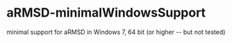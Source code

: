 # aRMSD-minimalWindowsSupport
minimal support for aRMSD in Windows 7, 64 bit (or higher -- but not tested)
